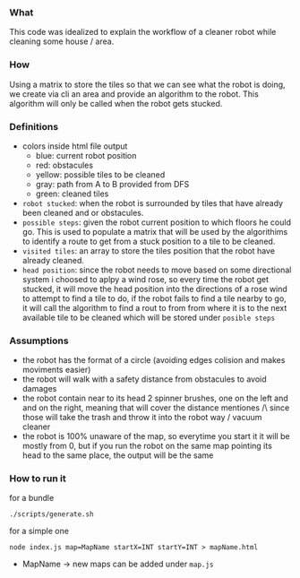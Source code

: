 ### What
This code was idealized to explain the workflow of a cleaner robot while cleaning some house / area.

### How
Using a matrix to store the tiles so that we can see what the robot is doing, we create via cli an area and provide an algorithm to the robot. This algorithm will only be called when the robot gets stucked.

### Definitions
* colors inside html file output
    * blue: current robot position
    * red: obstacules
    * yellow: possible tiles to be cleaned
    * gray: path from A to B provided from DFS
    * green: cleaned tiles
* `robot stucked`: when the robot is surrounded by tiles that have already been cleaned and or obstacules.
* `possible steps`: given the robot current position to which floors he could go. This is used to populate a matrix that will be used by the algorithims to identify a route to get from a stuck position to a tile to be cleaned.
* `visited tiles`: an array to store the tiles position that the robot have already cleaned.
* `head position`: since the robot needs to move based on some directional system i choosed to aplpy a wind rose, so every time the robot get stucked, it will move the head position into the directions of a rose wind to attempt to find a tile to do, if the robot fails to find a tile nearby to go, it will call the algorithm to find a rout to from from where it is to the next available tile to be cleaned which will be stored under `posible steps`


### Assumptions
* the robot has the format of a circle (avoiding edges colision and makes moviments easier)
* the robot will walk with a safety distance from obstacules to avoid damages
* the robot contain near to its head 2 spinner brushes, one on the left and and on the right, meaning that will cover the distance mentiones /\ since those will take the trash and throw it into the robot way / vacuum cleaner
* the robot is 100% unaware of the map, so everytime you start it it will be mostly from 0, but if you run the robot on the same map pointing its head to the same place, the output will be the same


### How to run it
for a bundle
```
./scripts/generate.sh
```

for a simple one
```
node index.js map=MapName startX=INT startY=INT > mapName.html
```

* MapName -> new maps can be added under `map.js`